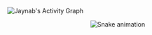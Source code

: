 ![Jaynab's Activity Graph](https://github-readme-activity-graph.vercel.app/graph?username=programmerabi&theme=dracula)


<div align="center"> 
  <img src="https://raw.githubusercontent.com/programmerabi/programmerabi/output/snake.svg" alt="Snake animation" />
  <br/><br/><br/>
</div>



